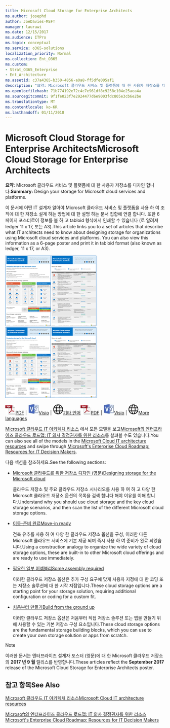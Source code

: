 ```yaml
---
title: Microsoft Cloud Storage for Enterprise Architects
ms.author: josephd
author: JoeDavies-MSFT
manager: laurawi
ms.date: 12/15/2017
ms.audience: ITPro
ms.topic: conceptual
ms.service: o365-solutions
localization_priority: Normal
ms.collection: Ent_O365
ms.custom:
- Strat_O365_Enterprise
- Ent_Architecture
ms.assetid: c37a4365-b350-4856-a0a8-ff5dfe005af1
description: "요약: Microsoft 클라우드 서비스 및 플랫폼에 대 한 사용자 저장소를 디자인 합니다."
ms.openlocfilehash: 71b774192e72c4c7e961df8c9258c104e25aea4a
ms.sourcegitcommit: 9f1fe023f7e2924477d6e9003fdc805e3cb6e2be
ms.translationtype: MT
ms.contentlocale: ko-KR
ms.lasthandoff: 01/11/2018
---
```

# <a name="microsoft-cloud-storage-for-enterprise-architects"></a><span data-ttu-id="d2986-103">Microsoft Cloud Storage for Enterprise Architects</span><span class="sxs-lookup"><span data-stu-id="d2986-103">Microsoft Cloud Storage for Enterprise Architects</span></span>

 <span data-ttu-id="d2986-104">**요약:** Microsoft 클라우드 서비스 및 플랫폼에 대 한 사용자 저장소를 디자인 합니다.</span><span class="sxs-lookup"><span data-stu-id="d2986-104">**Summary:** Design your storage for Microsoft cloud services and platforms.</span></span>
  
<span data-ttu-id="d2986-p101">이 문서에 어떤 IT 설계자 알아야 Microsoft 클라우드 서비스 및 플랫폼을 사용 하 여 조직에 대 한 저장소 설계 하는 방법에 대 한 설명 하는 문서 집합에 연결 합니다. 또한 6 페이지 포스터로이 정보를 볼 하 고 tabloid 형식에서 인쇄할 수 있습니다 (로 알려져 ledger 11 x 17, 또는 A3).</span><span class="sxs-lookup"><span data-stu-id="d2986-p101">This article links you to a set of articles that describe what IT architects need to know about designing storage for organizations using Microsoft cloud services and platforms. You can also view this information as a 6-page poster and print it in tabloid format (also known as ledger, 11 x 17, or A3).</span></span>
  
<span data-ttu-id="d2986-107">[![Microsoft 클라우드 저장소 모델에 대 한 축소판 그림 이미지](images/0d4e2eb9-1109-4b3b-bf9e-2f3eff2e2cc4.png)  
](https://www.microsoft.com/download/details.aspx?id=49552)</span><span class="sxs-lookup"><span data-stu-id="d2986-107">[![Thumb image for Microsoft cloud storage model](images/0d4e2eb9-1109-4b3b-bf9e-2f3eff2e2cc4.png)  
](https://www.microsoft.com/download/details.aspx?id=49552)</span></span>
  
<span data-ttu-id="d2986-108">![PDF 파일](images/ITPro_Other_PDFicon.png)[PDF](https://go.microsoft.com/fwlink/p/?linkid=842079) | ![Visio 파일](images/ITPro_Other_VisioIcon.jpg)[Visio](https://go.microsoft.com/fwlink/p/?linkid=842080) | ![다른 언어 버전으로 페이지 보기](images/e16c992d-b0f8-48ae-bf44-db7a9fcaab9e.png)[기타 언어](https://www.microsoft.com/download/details.aspx?id=49552)</span><span class="sxs-lookup"><span data-stu-id="d2986-108">![PDF file](images/ITPro_Other_PDFicon.png)[PDF](https://go.microsoft.com/fwlink/p/?linkid=842079) | ![Visio file](images/ITPro_Other_VisioIcon.jpg)[Visio](https://go.microsoft.com/fwlink/p/?linkid=842080) | ![See a page with versions in additional languages](images/e16c992d-b0f8-48ae-bf44-db7a9fcaab9e.png)[More languages](https://www.microsoft.com/download/details.aspx?id=49552)</span></span>
  
<span data-ttu-id="d2986-109">[Microsoft 클라우드 IT 아키텍처 리소스](microsoft-cloud-it-architecture-resources.md) 에서 모든 모델을 보고[Microsoft의 엔터프라이즈 클라우드 로드맵: IT 의사 결정권자를 위한 리소스](https://aka.ms/cloudarchitecture)를 살펴볼 수도 있습니다.</span><span class="sxs-lookup"><span data-stu-id="d2986-109">You can also see all of the models in the [Microsoft Cloud IT architecture resources](microsoft-cloud-it-architecture-resources.md) and swipe through [Microsoft's Enterprise Cloud Roadmap: Resources for IT Decision Makers](https://aka.ms/cloudarchitecture).</span></span>
  
<span data-ttu-id="d2986-110">다음 섹션을 참조하세요.</span><span class="sxs-lookup"><span data-stu-id="d2986-110">See the following sections:</span></span>
  
- [<span data-ttu-id="d2986-111">Microsoft 클라우드를 위한 저장소 디자인 (영문)</span><span class="sxs-lookup"><span data-stu-id="d2986-111">Designing storage for the Microsoft cloud</span></span>](designing-storage-for-the-microsoft-cloud.md)
    
    <span data-ttu-id="d2986-112">클라우드 저장소 및 주요 클라우드 저장소 시나리오를 사용 하 여 하 고 다양 한 Microsoft 클라우드 저장소 옵션의 목록을 검색 합니다 해야 이유를 이해 합니다.</span><span class="sxs-lookup"><span data-stu-id="d2986-112">Understand why you should use cloud storage and the key cloud storage scenarios, and then scan the list of the different Microsoft cloud storage options.</span></span>
    
- [<span data-ttu-id="d2986-113">이동-준비 완료</span><span class="sxs-lookup"><span data-stu-id="d2986-113">Move-in ready</span></span>](move-in-ready.md)
    
    <span data-ttu-id="d2986-114">건축 유추를 사용 하 여 다양 한 클라우드 저장소 옵션을 구성, 이러한 다른 Microsoft 클라우드 서비스에 기본 제공 되며 즉시 사용 하 여 준비가 완료 되었습니다.</span><span class="sxs-lookup"><span data-stu-id="d2986-114">Using a construction analogy to organize the wide variety of cloud storage options, these are built-in to other Microsoft cloud offerings and are ready to use immediately.</span></span>
    
- [<span data-ttu-id="d2986-115">필요한 일부 어셈블리</span><span class="sxs-lookup"><span data-stu-id="d2986-115">Some assembly required</span></span>](some-assembly-required.md)
    
    <span data-ttu-id="d2986-116">이러한 클라우드 저장소 옵션은 추가 구성 요구에 맞게 사용자 지정에 대 한 코딩 또는 저장소 솔루션에 대 한 시작 지점입니다.</span><span class="sxs-lookup"><span data-stu-id="d2986-116">These cloud storage options are a starting point for your storage solution, requiring additional configuration or coding for a custom fit.</span></span>
    
- [<span data-ttu-id="d2986-117">처음부터 만들기</span><span class="sxs-lookup"><span data-stu-id="d2986-117">Build from the ground up</span></span>](build-from-the-ground-up.md)
    
    <span data-ttu-id="d2986-118">이러한 클라우드 저장소 옵션은 처음부터 직접 저장소 솔루션 또는 앱을 만들기 위해 사용할 수 있는 기본 저장소 구성 요소입니다.</span><span class="sxs-lookup"><span data-stu-id="d2986-118">These cloud storage options are the fundamental storage building blocks, which you can use to create your own storage solution or apps from scratch.</span></span>
    
> [!NOTE]
> <span data-ttu-id="d2986-119">이러한 문서는 엔터프라이즈 설계자 포스터 (영문)에 대 한 Microsoft 클라우드 저장소의 **2017 년 9 월** 릴리스를 반영합니다.</span><span class="sxs-lookup"><span data-stu-id="d2986-119">These articles reflect the **September 2017** release of the Microsoft Cloud Storage for Enterprise Architects poster.</span></span>
  
## <a name="see-also"></a><span data-ttu-id="d2986-120">참고 항목</span><span class="sxs-lookup"><span data-stu-id="d2986-120">See Also</span></span>

[<span data-ttu-id="d2986-121">Microsoft 클라우드 IT 아키텍처 리소스</span><span class="sxs-lookup"><span data-stu-id="d2986-121">Microsoft Cloud IT architecture resources</span></span>](microsoft-cloud-it-architecture-resources.md)

[<span data-ttu-id="d2986-122">Microsoft의 엔터프라이즈 클라우드 로드맵: IT 의사 결정권자를 위한 리소스</span><span class="sxs-lookup"><span data-stu-id="d2986-122">Microsoft's Enterprise Cloud Roadmap: Resources for IT Decision Makers</span></span>](https://sway.com/FJ2xsyWtkJc2taRD)




